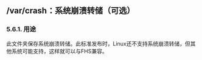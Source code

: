 ## /var/crash：系统崩溃转储（可选）

### 5.6.1. 用途

此文件夹保存系统崩溃转储。此标准发布时，Linux还不支持系统崩溃转储，但其他系统可能支持，这样就可以与FHS兼容。
